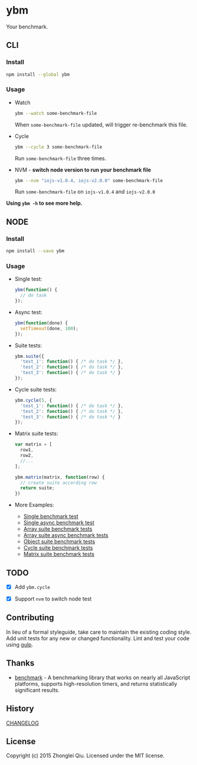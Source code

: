 # ybm
<!--
[![NPM version](https://badge.fury.io/js/ybm.svg)](https://npmjs.org/package/ybm)
[![GitHub version][git-tag-image]][project-url]
[![Build Status][travis-image]][travis-url]
[![Dependency Status][daviddm-url]][daviddm-image]
[![Code Climate][climate-image]][climate-url]
[![Coverage Status][coveralls-image]][coveralls-url]
-->

Your benchmark.


## CLI

### Install

```bash
npm install --global ybm
```

### Usage


* Watch

  ```bash
  ybm --watch some-benchmark-file
  ```

  When `some-benchmark-file` updated, will trigger re-benchmark this file.


* Cycle

  ```bash
  ybm --cycle 3 some-benchmark-file
  ```

  Run `some-benchmark-file` three times.

* NVM - __switch node version to run your benchmark file__  

  ```bash
  ybm --nvm "iojs-v1.0.4, iojs-v2.0.0" some-benchmark-file
  ```

  Run `some-benchmark-file` on `iojs-v1.0.4` and `iojs-v2.0.0`
  

__Using `ybm -h` to see more help.__


## NODE


### Install
```bash
npm install --save ybm
```


### Usage

* Single test:

  ```js
  ybm(function() {
    // do task
  });
  ```

* Async test:

  ```js
  ybm(function(done) {
    setTimeout(done, 100);
  });
  ```

* Suite tests:

  ```js
  ybm.suite({
    'test_1': function() { /* do task */ },
    'test_2': function() { /* do task */ },
    'test_3': function() { /* do task */ }
  });  
  ```

* Cycle suite tests:

  ```js
  ybm.cycle(5, {
    'test_1': function() { /* do task */ },
    'test_2': function() { /* do task */ },
    'test_3': function() { /* do task */ }
  });
  ```  

* Matrix suite tests:

  ```js
  var matrix = [
    row1,
    row2,
    //...
  ];
  
  ybm.matrix(matrix, function(row) {
    // create suite according row
    return suite;
  })
  ```
  

* More Examples:

  - [Single benchmark test](./examples/single.js)
  - [Single async benchmark test](./examples/single-async.js)
  - [Array suite benchmark tests](./examples/suite-array.js)
  - [Array suite async benchmark tests](./examples/suite-array-async.js)
  - [Object suite benchmark tests](./examples/suite-object.js)
  - [Cycle suite benchmark tests](./examples/cycle-suite.js)
  - [Matrix suite benchmark tests](./examples/matrix-suite.js)


## TODO

- [x] Add `ybm.cycle`
- [x] Support `nvm` to switch node test


## Contributing

In lieu of a formal styleguide, take care to maintain the existing coding style. Add unit tests for any new or changed functionality. Lint and test your code using [gulp](http://gulpjs.com/).


## Thanks

* [benchmark](https://github.com/bestiejs/benchmark.js) - A benchmarking library that works on nearly all JavaScript platforms, supports high-resolution timers, and returns statistically significant results.


## History

[CHANGELOG](CHANGELOG.md)


## License

Copyright (c) 2015 Zhonglei Qiu. Licensed under the MIT license.



[project-url]: https://github.com/qiu8310/ybm
[git-tag-image]: http://img.shields.io/github/tag/qiu8310/ybm.svg
[climate-url]: https://codeclimate.com/github/qiu8310/ybm
[climate-image]: https://codeclimate.com/github/qiu8310/ybm/badges/gpa.svg
[travis-url]: https://travis-ci.org/qiu8310/ybm
[travis-image]: https://travis-ci.org/qiu8310/ybm.svg?branch=master
[daviddm-url]: https://david-dm.org/qiu8310/ybm.svg?theme=shields.io
[daviddm-image]: https://david-dm.org/qiu8310/ybm
[coveralls-url]: https://coveralls.io/r/qiu8310/ybm
[coveralls-image]: https://coveralls.io/repos/qiu8310/ybm/badge.png

